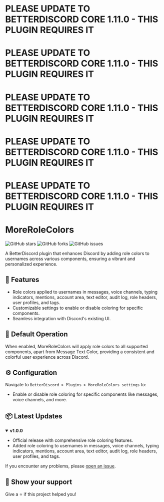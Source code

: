 # PLEASE UPDATE TO BETTERDISCORD CORE 1.11.0 - THIS PLUGIN REQUIRES IT
# PLEASE UPDATE TO BETTERDISCORD CORE 1.11.0 - THIS PLUGIN REQUIRES IT
# PLEASE UPDATE TO BETTERDISCORD CORE 1.11.0 - THIS PLUGIN REQUIRES IT
# PLEASE UPDATE TO BETTERDISCORD CORE 1.11.0 - THIS PLUGIN REQUIRES IT
# PLEASE UPDATE TO BETTERDISCORD CORE 1.11.0 - THIS PLUGIN REQUIRES IT


# MoreRoleColors

![GitHub stars](https://img.shields.io/github/stars/DaddyBoard/BD-Plugins?style=social)
![GitHub forks](https://img.shields.io/github/forks/DaddyBoard/BD-Plugins?style=social)
![GitHub issues](https://img.shields.io/github/issues/DaddyBoard/BD-Plugins/MoreRoleColors)

A BetterDiscord plugin that enhances Discord by adding role colors to usernames across various components, ensuring a vibrant and personalized experience.

## 🚀 Features

- Role colors applied to usernames in messages, voice channels, typing indicators, mentions, account area, text editor, audit log, role headers, user profiles, and tags.
- Customizable settings to enable or disable coloring for specific components.
- Seamless integration with Discord's existing UI.

## 🔧 Default Operation

When enabled, MoreRoleColors will apply role colors to all supported components, apart from Message Text Color, providing a consistent and colorful user experience across Discord.

## ⚙️ Configuration

Navigate to `BetterDiscord > Plugins > MoreRoleColors settings` to:
- Enable or disable role coloring for specific components like messages, voice channels, and more.

## 📦 Latest Updates

<details open>
<summary><strong>v1.0.0</strong></summary>

- Official release with comprehensive role coloring features.
- Added role coloring to usernames in messages, voice channels, typing indicators, mentions, account area, text editor, audit log, role headers, user profiles, and tags.

</details>

If you encounter any problems, please [open an issue](https://github.com/DaddyBoard/BD-Plugins/issues).

## 🌟 Show your support

Give a ⭐️ if this project helped you!
